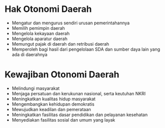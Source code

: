 # Hak Otonomi Daerah
- Mengatur dan mengurus sendiri urusan pemerintahannya
- Memilih pemimpin daerah
- Mengelola kekayaan daerah
- Mengelola aparatur daerah
- Memungut pajak di daerah dan retribusi daerah
- Memperoleh bagi hasil dari pengelolaan SDA dan sumber daya lain yang ada di daerahnya

# Kewajiban Otonomi Daerah
- Melindungi masyarakat
- Menjaga persatuan dan kerukunan nasional, serta keutuhan NKRI
- Meningkatkan kualitas hidup masyarakat
- Mengembangkan kehidupan demokratis
- Mewujudkan keadilan dan pemerataan
- Meningkatkan fasilitas dasar pendidikan dan pelayanan kesehatan
- Menyediakan fasilitas sosial dan umum yang layak